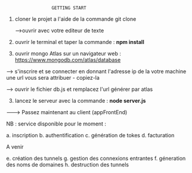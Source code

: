                      GETTING START

1. cloner le projet a l'aide de la commande git clone

   -->ouvrir avec votre editeur de texte

2. ouvrir le terminal et taper la commande : **npm install**

3. ouvrir mongo Atlas sur un navigateur web : https://www.mongodb.com/atlas/database

--> s'inscrire et se connecter en donnant l'adresse ip de la votre machine une url vous sera attribuer - copiez-la

--> ouvrir le fichier db.js et remplacez l'url générer par atlas

3. lancez le serveur avec la commande : **node server.js**

---> Passez maintenant au client (appFrontEnd)

NB : service disponible pour le moment :

a. inscription
b. authentification
c. génération de tokes
d. facturation

A venir

e. création des tunnels
g. gestion des connexions entrantes
f. géneration des noms de domaines
h. destruction des tunnels
